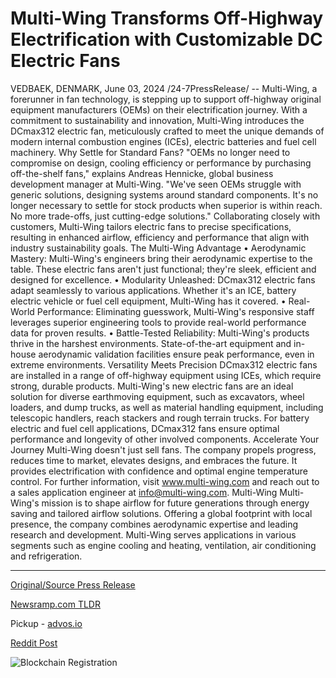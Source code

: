 # Multi-Wing Transforms Off-Highway Electrification with Customizable DC Electric Fans

VEDBAEK, DENMARK, June 03, 2024 /24-7PressRelease/ -- Multi-Wing, a forerunner in fan technology, is stepping up to support off-highway original equipment manufacturers (OEMs) on their electrification journey. With a commitment to sustainability and innovation, Multi-Wing introduces the DCmax312 electric fan, meticulously crafted to meet the unique demands of modern internal combustion engines (ICEs), electric batteries and fuel cell machinery.  Why Settle for Standard Fans? "OEMs no longer need to compromise on design, cooling efficiency or performance by purchasing off-the-shelf fans," explains Andreas Hennicke, global business development manager at Multi-Wing. "We've seen OEMs struggle with generic solutions, designing systems around standard components. It's no longer necessary to settle for stock products when superior is within reach. No more trade-offs, just cutting-edge solutions."  Collaborating closely with customers, Multi-Wing tailors electric fans to precise specifications, resulting in enhanced airflow, efficiency and performance that align with industry sustainability goals.  The Multi-Wing Advantage  •	Aerodynamic Mastery: Multi-Wing's engineers bring their aerodynamic expertise to the table. These electric fans aren't just functional; they're sleek, efficient and designed for excellence.  •	Modularity Unleashed: DCmax312 electric fans adapt seamlessly to various applications. Whether it's an ICE, battery electric vehicle or fuel cell equipment, Multi-Wing has it covered.  •	Real-World Performance: Eliminating guesswork, Multi-Wing's responsive staff leverages superior engineering tools to provide real-world performance data for proven results.  •	Battle-Tested Reliability: Multi-Wing's products thrive in the harshest environments. State-of-the-art equipment and in-house aerodynamic validation facilities ensure peak performance, even in extreme environments.  Versatility Meets Precision DCmax312 electric fans are installed in a range of off-highway equipment using ICEs, which require strong, durable products. Multi-Wing's new electric fans are an ideal solution for diverse earthmoving equipment, such as excavators, wheel loaders, and dump trucks, as well as material handling equipment, including telescopic handlers, reach stackers and rough terrain trucks.  For battery electric and fuel cell applications, DCmax312 fans ensure optimal performance and longevity of other involved components.  Accelerate Your Journey Multi-Wing doesn't just sell fans. The company propels progress, reduces time to market, elevates designs, and embraces the future. It provides electrification with confidence and optimal engine temperature control.  For further information, visit www.multi-wing.com and reach out to a sales application engineer at info@multi-wing.com.  Multi-Wing Multi-Wing's mission is to shape airflow for future generations through energy saving and tailored airflow solutions. Offering a global footprint with local presence, the company combines aerodynamic expertise and leading research and development. Multi-Wing serves applications in various segments such as engine cooling and heating, ventilation, air conditioning and refrigeration. 

---

[Original/Source Press Release](https://www.24-7pressrelease.com/press-release/511362/multi-wing-transforms-off-highway-electrification-with-customizable-dc-electric-fans)
                    

[Newsramp.com TLDR](https://newsramp.com/curated-news/multi-wing-introduces-dcmax312-electric-fan-for-off-highway-oems/660e205f68093c34471ac3678eb2e2e9) 


Pickup - [advos.io](https://advos.io/en/multi-wing-revolutionizes-off-highway-electrification-with-custom-dc-electric-fans/20243622)
 



[Reddit Post](https://www.reddit.com/r/technology_press/comments/1d70mqe/multiwing_introduces_dcmax312_electric_fan_for/) 



![Blockchain Registration](https://cdn.newsramp.app/24-7PressRelease/qrcode/246/3/coolXNku.webp)